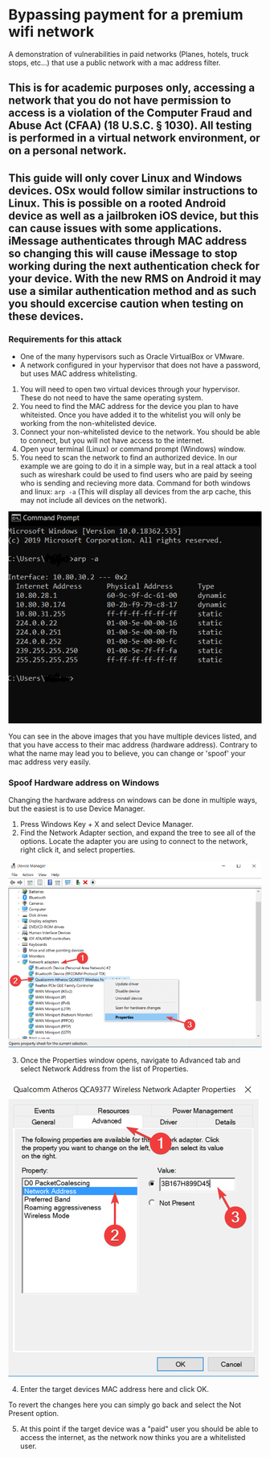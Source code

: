 # Bypassing payment for a premium wifi network
A demonstration of vulnerabilities in paid networks (Planes, hotels, truck stops, etc...) that use a public network with a mac address filter.

## This is for academic purposes only, accessing a network that you do not have permission to access is a violation of the Computer Fraud and Abuse Act (CFAA) (18 U.S.C. § 1030). All testing is performed in a virtual network environment, or on a personal network. 

## This guide will only cover Linux and Windows devices. OSx would follow similar instructions to Linux. This is possible on a rooted Android device as well as a jailbroken iOS device, but this can cause issues with some applications. iMessage authenticates through MAC address so changing this will cause iMessage to stop working during the next authentication check for your device. With the new RMS on Android it may use a similar authentication method and as such you should excercise caution when testing on these devices.

### Requirements for this attack
- One of the many hypervisors such as Oracle VirtualBox or VMware.
- A network configured in your hypervisor that does not have a password, but uses MAC address whitelisting. 

1. You will need to open two virtual devices through your hypervisor. These do not need to have the same operating system. 
2. You need to find the MAC address for the device you plan to have whiteisted. Once you have added it to the whitelist you will only be working from the non-whitelisted device. 
3. Connect your non-whitelisted device to the network. You should be able to connect, but you will not have access to the internet. 
4. Open your terminal (Linux) or command prompt (Windows) window. 
5. You need to scan the network to find an authorized device. In our example we are going to do it in a simple way, but in a real attack a tool such as wireshark could be used to find users who are paid by seeing who is sending and recieving more data. 
Command for both windows and linux: `arp -a` (This will display all devices from the arp cache, this may not include all devices on the network).

![Alt-text](https://github.com/tbritt10/paid-network/blob/master/windowsarp.PNG "Windows ARP results")

You can see in the above images that you have multiple devices listed, and that you have access to their mac address (hardware address). Contrary to what the name may lead you to believe, you can change or 'spoof' your mac address very easily. 

### Spoof Hardware address on Windows
Changing the hardware address on windows can be done in multiple ways, but the easiest is to use Device Manager. 
1. Press Windows Key + X and select Device Manager.
2. Find the Network Adapter section, and expand the tree to see all of the options. Locate the adapter you are using to connect to the network, right click it, and select properties.

![Alt-text](https://github.com/tbritt10/paid-network/blob/master/devicemanager.png "Device Manager")

3. Once the Properties window opens, navigate to Advanced tab and select Network Address from the list of Properties.

![Alt-text](https://github.com/tbritt10/paid-network/blob/master/propertiestab.png "Properties")

4. Enter the target devices MAC address here and click OK. 

To revert the changes here you can simply go back and select the Not Present option.

5. At this point if the target device was a "paid" user you should be able to access the internet, as the network now thinks you are a whitelisted user. 


 
